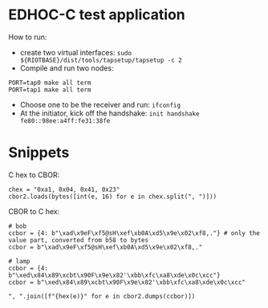 # EDHOC-C test application

How to run:

- create two virtual interfaces: `sudo ${RIOTBASE}/dist/tools/tapsetup/tapsetup -c 2`
- Compile and run two nodes:
```
PORT=tap0 make all term
PORT=tap1 make all term
```
- Choose one to be the receiver and run: `ifconfig`
- At the initiator, kick off the handshake: `init handshake fe80::98ee:a4ff:fe31:38fe`

# Snippets

C hex to CBOR:
```
chex = "0xa1, 0x04, 0x41, 0x23"
cbor2.loads(bytes([int(e, 16) for e in chex.split(", ")]))
```

CBOR to C hex:
```
# bob
ccbor = {4: b"\xad\x9eF\xf5@sH\xef\xb0A\xd5\x9e\x02\xf8,."} # only the value part, converted from b58 to bytes
ccbor = b"\xad\x9eF\xf5@sH\xef\xb0A\xd5\x9e\x02\xf8,."

# lamp
ccbor = {4: b"\xed\x84\x89\xcbt\x90F\x9e\x82'\xbb\xfc\xa8\xde\x0c\xcc"}
ccbor = b"\xed\x84\x89\xcbt\x90F\x9e\x82'\xbb\xfc\xa8\xde\x0c\xcc"

", ".join([f"{hex(e)}" for e in cbor2.dumps(ccbor)])
```

